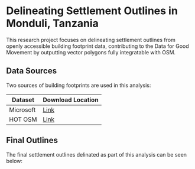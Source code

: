 # Delineating Settlement Outlines in Monduli, Tanzania #
This research project focuses on delineating settlement outlines from openly accessible building footprint data, contributing to the Data for Good Movement by outputting vector polygons fully integratable with OSM.

## Data Sources ##
Two sources of building footprints are used in this analysis:

Dataset       | Download Location
------------- | -------------
Microsoft     | [Link](https://github.com/microsoft/Uganda-Tanzania-Building-Footprints, "Link")
HOT OSM       | [Link](https://data.humdata.org/dataset/hotosm_tza_buildings, "Link")

## Final Outlines ##

The final settlement outlines delinated as part of this analysis can be seen below:



